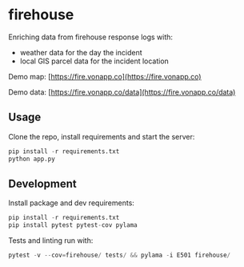 # firehouse

Enriching data from firehouse response logs with:

- weather data for the day the incident
- local GIS parcel data for the incident location

Demo map: [https://fire.vonapp.co](https://fire.vonapp.co)

Demo data: [https://fire.vonapp.co/data](https://fire.vonapp.co/data)

## Usage

Clone the repo, install requirements and start the server:

```python
pip install -r requirements.txt
python app.py
```

## Development

Install package and dev requirements:

```python
pip install -r requirements.txt
pip install pytest pytest-cov pylama
```

Tests and linting run with:

```python
pytest -v --cov=firehouse/ tests/ && pylama -i E501 firehouse/
```
